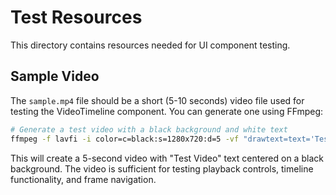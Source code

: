 # Test Resources

This directory contains resources needed for UI component testing.

## Sample Video

The `sample.mp4` file should be a short (5-10 seconds) video file used for testing the VideoTimeline component. You can generate one using FFmpeg:

```bash
# Generate a test video with a black background and white text
ffmpeg -f lavfi -i color=c=black:s=1280x720:d=5 -vf "drawtext=text='Test Video':fontcolor=white:fontsize=72:x=(w-text_w)/2:y=(h-text_h)/2" -c:v libx264 sample.mp4
```

This will create a 5-second video with "Test Video" text centered on a black background. The video is sufficient for testing playback controls, timeline functionality, and frame navigation.

